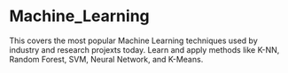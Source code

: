 # Machine_Learning
This covers the most popular Machine Learning techniques used by industry and research projexts today. 
Learn and apply methods like K-NN, Random Forest, SVM, Neural Network, and K-Means.                                                                                                                    

